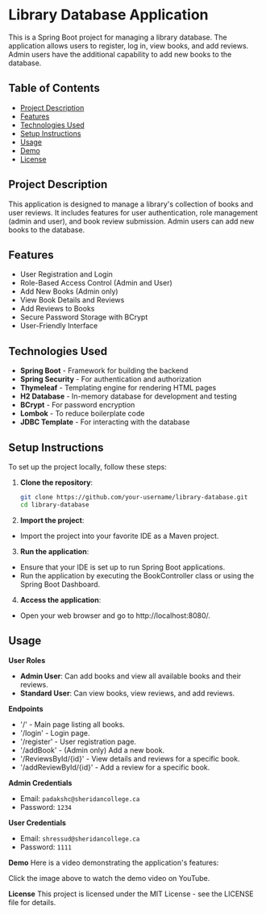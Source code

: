 # Library Database Application

This is a Spring Boot project for managing a library database. The application allows users to register, log in, view books, and add reviews. Admin users have the additional capability to add new books to the database.

## Table of Contents

- [Project Description](#project-description)
- [Features](#features)
- [Technologies Used](#technologies-used)
- [Setup Instructions](#setup-instructions)
- [Usage](#usage)
- [Demo](#demo)
- [License](#license)

## Project Description

This application is designed to manage a library's collection of books and user reviews. It includes features for user authentication, role management (admin and user), and book review submission. Admin users can add new books to the database.

## Features

- User Registration and Login
- Role-Based Access Control (Admin and User)
- Add New Books (Admin only)
- View Book Details and Reviews
- Add Reviews to Books
- Secure Password Storage with BCrypt
- User-Friendly Interface

## Technologies Used

- **Spring Boot** - Framework for building the backend
- **Spring Security** - For authentication and authorization
- **Thymeleaf** - Templating engine for rendering HTML pages
- **H2 Database** - In-memory database for development and testing
- **BCrypt** - For password encryption
- **Lombok** - To reduce boilerplate code
- **JDBC Template** - For interacting with the database

## Setup Instructions

To set up the project locally, follow these steps:

1. **Clone the repository**:
   ```bash
   git clone https://github.com/your-username/library-database.git
   cd library-database
   
2. **Import the project**:

- Import the project into your favorite IDE as a Maven project.
  
3. **Run the application**:

- Ensure that your IDE is set up to run Spring Boot applications.
- Run the application by executing the BookController class or using the Spring Boot Dashboard.

4. **Access the application**:

- Open your web browser and go to http://localhost:8080/.

## Usage
**User Roles**
- **Admin User**: Can add books and view all available books and their reviews.
- **Standard User**: Can view books, view reviews, and add reviews.
  
**Endpoints**
- '/' - Main page listing all books.
- '/login' - Login page.
- '/register' - User registration page.
- '/addBook' - (Admin only) Add a new book.
- '/ReviewsById/{id}' - View details and reviews for a specific book.
- '/addReviewById/{id}' - Add a review for a specific book.
  
**Admin Credentials**
- Email: `padakshc@sheridancollege.ca`
- Password: `1234`

**User Credentials**
- Email: `shressud@sheridancollege.ca`
- Password: `1111`

**Demo**
Here is a video demonstrating the application's features:



Click the image above to watch the demo video on YouTube.

**License**
This project is licensed under the MIT License - see the LICENSE file for details.

